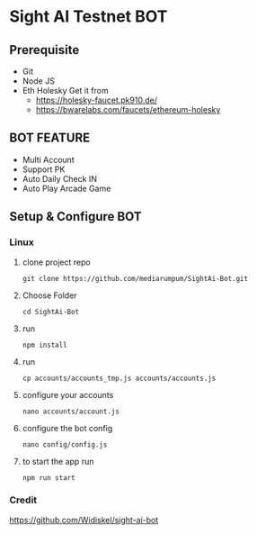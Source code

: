 # Sight AI Testnet BOT

## Prerequisite
- Git
- Node JS
- Eth Holesky Get it from 
  - https://holesky-faucet.pk910.de/
  - https://bwarelabs.com/faucets/ethereum-holesky

## BOT FEATURE

- Multi Account 
- Support PK
- Auto Daily Check IN
- Auto Play Arcade Game


## Setup & Configure BOT

### Linux
1. clone project repo
   ```
   git clone https://github.com/mediarumpum/SightAi-Bot.git
   ```
2. Choose Folder
   ```
   cd SightAi-Bot
   ```
4. run
   ```
   npm install
   ```
5. run
   ```
   cp accounts/accounts_tmp.js accounts/accounts.js
   ```
6. configure your accounts
   ```
   nano accounts/account.js
   ```
7. configure the bot config
    ```
   nano config/config.js
    ```
8. to start the app run
    ```
    npm run start
    ```
   
### Credit

https://github.com/Widiskel/sight-ai-bot

